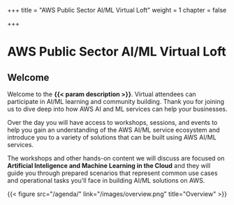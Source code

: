 +++
title = "AWS Public Sector AI/ML Virtual Loft"
weight = 1
chapter = false

+++

# AWS Public Sector AI/ML Virtual Loft

## Welcome
Welcome to the **{{< param description >}}**. Virtual attendees can participate in AI/ML 
learning and community building. Thank you for joining us to dive deep into how AWS AI and ML 
services can help your businesses. 

Over the  day you will have access to workshops, sessions, and events to help you gain 
an understanding of the AWS AI/ML service ecosystem and introduce you to a variety of solutions 
that can be built using AWS AI/ML services.

The workshops and other hands-on content we will discuss are 
focused on **Artificial Inteligence and Machine Learning in the Cloud** and they will guide you 
through prepared scenarios that represent common use cases and operational tasks you'll face in 
building AI/ML solutions on AWS. 

{{< figure src="/agenda/" link="/images/overview.png" title="Overview" >}}